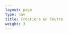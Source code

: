 ```yaml
---
layout: page
type: nav
title: Créations en feutre
weight: 3
---
```

<!--
{% for produit in site.produits %}
<li><a href="{{ produit.url }}">{{ produit.title }}</a>
{% endfor %}

{% assign groups = site.produits | group_by: "category" %}

{% for group in groups %}
<li>{{ group.name }}
    {% for item in group.items %}
        <a href="{{item.url| replace: 'index.html','' }}">{{item.title}}</a>
    {%endfor%}
{%endfor%}
-->


